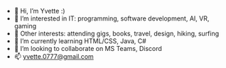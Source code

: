 - 👋 Hi, I’m Yvette :)
- 👀 I’m interested in IT: programming, software development, AI, VR, gaming
- 🐶 Other interests: attending gigs, books, travel, design, hiking, surfing
- 🌱 I’m currently learning HTML/CSS, Java, C# 
- 💞️ I’m looking to collaborate on MS Teams, Discord
- 📫 yvette.0777@gmail.com

<!---
vet7/vet7 is a ✨ special ✨ repository because its `README.md` (this file) appears on your GitHub profile.
You can click the Preview link to take a look at your changes.
--->
